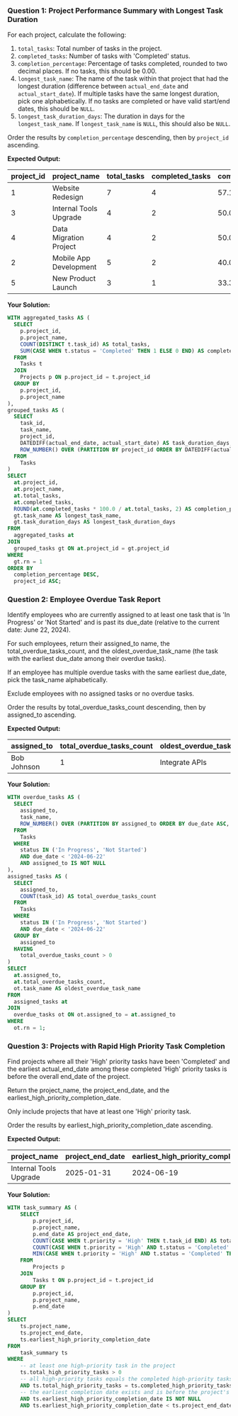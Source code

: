 ### Question 1: Project Performance Summary with Longest Task Duration

For each project, calculate the following:

1. `total_tasks`: Total number of tasks in the project.
2. `completed_tasks`: Number of tasks with 'Completed' status.
3. `completion_percentage`: Percentage of tasks completed, rounded to two decimal places. If no tasks, this should be 0.00.
4. `longest_task_name`: The name of the task within that project that had the longest duration (difference between `actual_end_date` and `actual_start_date`). If multiple tasks have the same longest duration, pick one alphabetically. If no tasks are completed or have valid start/end dates, this should be `NULL`.
5. `longest_task_duration_days`: The duration in days for the `longest_task_name`. If `longest_task_name` is `NULL`, this should also be `NULL`.

Order the results by `completion_percentage` descending, then by `project_id` ascending.

**Expected Output:**

| project_id | project_name           | total_tasks | completed_tasks | completion_percentage | longest_task_name   | longest_task_duration_days |
| ---------- | ---------------------- | ----------- | --------------- | --------------------- | ------------------- | -------------------------- |
| 1          | Website Redesign       | 7           | 4               | 57.14                 | Develop Backend     | 51                         |
| 3          | Internal Tools Upgrade | 4           | 2               | 50.00                 | Audit Current Tools | 18                         |
| 4          | Data Migration Project | 4           | 2               | 50.00                 | Data Transformation | 36                         |
| 2          | Mobile App Development | 5           | 2               | 40.00                 | Database Design     | 36                         |
| 5          | New Product Launch     | 3           | 1               | 33.33                 | Market Research     | 24                         |

**Your Solution:**

```sql
WITH aggregated_tasks AS (
  SELECT
    p.project_id,
    p.project_name,
    COUNT(DISTINCT t.task_id) AS total_tasks,
    SUM(CASE WHEN t.status = 'Completed' THEN 1 ELSE 0 END) AS completed_tasks
  FROM
    Tasks t
  JOIN
    Projects p ON p.project_id = t.project_id
  GROUP BY
    p.project_id,
    p.project_name
),
grouped_tasks AS (
  SELECT
    task_id,
    task_name,
    project_id,
    DATEDIFF(actual_end_date, actual_start_date) AS task_duration_days,
    ROW_NUMBER() OVER (PARTITION BY project_id ORDER BY DATEDIFF(actual_end_date, actual_start_date) DESC, task_name ASC) AS rn
  FROM
    Tasks
)
SELECT
  at.project_id,
  at.project_name,
  at.total_tasks,
  at.completed_tasks,
  ROUND(at.completed_tasks * 100.0 / at.total_tasks, 2) AS completion_percentage,
  gt.task_name AS longest_task_name,
  gt.task_duration_days AS longest_task_duration_days
FROM
  aggregated_tasks at
JOIN
  grouped_tasks gt ON at.project_id = gt.project_id
WHERE
  gt.rn = 1
ORDER BY
  completion_percentage DESC,
  project_id ASC;

```

### Question 2: Employee Overdue Task Report

Identify employees who are currently assigned to at least one task that is 'In Progress' or 'Not Started' and is past its due_date (relative to the current date: June 22, 2024).

For such employees, return their assigned_to name, the total_overdue_tasks_count, and the oldest_overdue_task_name (the task with the earliest due_date among their overdue tasks).

If an employee has multiple overdue tasks with the same earliest due_date, pick the task_name alphabetically.

Exclude employees with no assigned tasks or no overdue tasks.

Order the results by total_overdue_tasks_count descending, then by assigned_to ascending.

**Expected Output:**

| assigned_to | total_overdue_tasks_count | oldest_overdue_task_name |
| ----------- | ------------------------- | ------------------------ |
| Bob Johnson | 1                         | Integrate APIs           |

**Your Solution:**

```sql
WITH overdue_tasks AS (
  SELECT
    assigned_to,
    task_name,
    ROW_NUMBER() OVER (PARTITION BY assigned_to ORDER BY due_date ASC, task_name ASC) AS rn
  FROM
    Tasks
  WHERE
    status IN ('In Progress', 'Not Started')
    AND due_date < '2024-06-22'
  	AND assigned_to IS NOT NULL
),
assigned_tasks AS (
  SELECT
    assigned_to,
    COUNT(task_id) AS total_overdue_tasks_count
  FROM
    Tasks
  WHERE
    status IN ('In Progress', 'Not Started')
    AND due_date < '2024-06-22'
  GROUP BY
    assigned_to
  HAVING
  	total_overdue_tasks_count > 0
)
SELECT
  at.assigned_to,
  at.total_overdue_tasks_count,
  ot.task_name AS oldest_overdue_task_name
FROM
  assigned_tasks at
JOIN
  overdue_tasks ot ON ot.assigned_to = at.assigned_to
WHERE
  ot.rn = 1;
```

### Question 3: Projects with Rapid High Priority Task Completion

Find projects where all their 'High' priority tasks have been 'Completed' and the earliest actual_end_date among these completed 'High' priority tasks is before the overall end_date of the project.

Return the project_name, the project_end_date, and the earliest_high_priority_completion_date.

Only include projects that have at least one 'High' priority task.

Order the results by earliest_high_priority_completion_date ascending.

**Expected Output:**

| **project_name** | **project_end_date** | **earliest_high_priority_completion_date** |
| ---------------------- | -------------------------- | ------------------------------------------------ |
| Internal Tools Upgrade | 2025-01-31                 | 2024-06-19                                       |

**Your Solution:**

```sql
WITH task_summary AS (
    SELECT
        p.project_id,
        p.project_name,
        p.end_date AS project_end_date,
        COUNT(CASE WHEN t.priority = 'High' THEN t.task_id END) AS total_high_priority_tasks,
        COUNT(CASE WHEN t.priority = 'High' AND t.status = 'Completed' THEN t.task_id END) AS completed_high_priority_tasks,
        MIN(CASE WHEN t.priority = 'High' AND t.status = 'Completed' THEN t.actual_end_date END) AS earliest_high_priority_completion_date
    FROM
        Projects p
    JOIN
        Tasks t ON p.project_id = t.project_id
    GROUP BY
        p.project_id,
        p.project_name,
        p.end_date
)
SELECT
    ts.project_name,
    ts.project_end_date,
    ts.earliest_high_priority_completion_date
FROM
    task_summary ts
WHERE
    -- at least one high-priority task in the project
    ts.total_high_priority_tasks > 0
    -- all high-priority tasks equals the completed high-priority tasks
    AND ts.total_high_priority_tasks = ts.completed_high_priority_tasks
    -- the earliest completion date exists and is before the project's end_date
    AND ts.earliest_high_priority_completion_date IS NOT NULL
    AND ts.earliest_high_priority_completion_date < ts.project_end_date;
```
